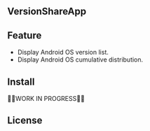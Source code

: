 ## VersionShareApp

## Feature

- Display Android OS version list.
- Display Android OS cumulative distribution.

## Install

👷‍♂️WORK IN PROGRESS👷‍♂️

## License

